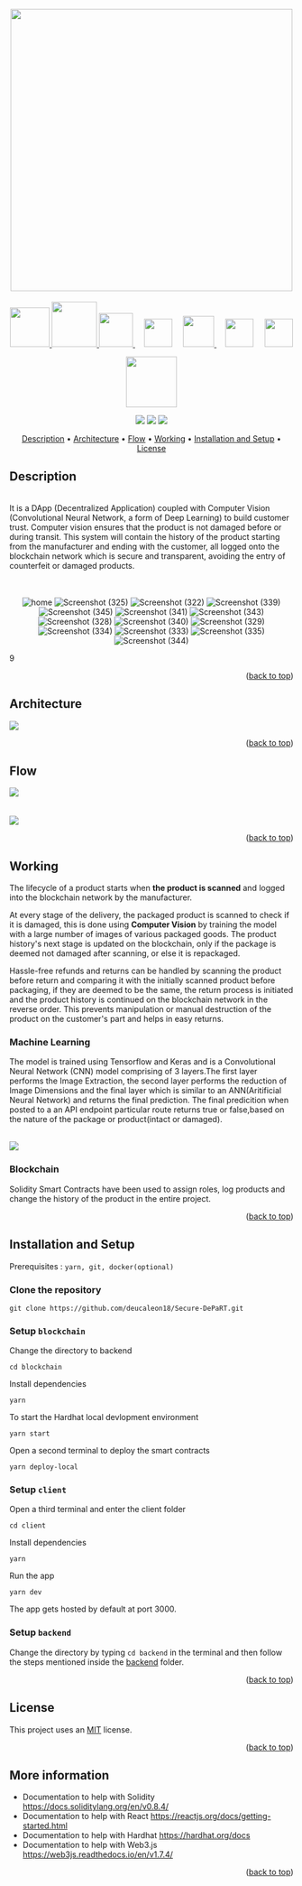 <h1 align="center">
  <br>
  <a><img src="client/public/Images/logo.png" width="500"></a>
  <br>  
</h1>

<p align="center">
  <a href="https://hardhat.org/">
    <img src="client/public/Images/hardhat.svg" width="70">
  </a>
  <a href="https://soliditylang.org/">
    <img src="client/public/Images/Solidity.svg" width="80">       
  </a>
    <a href="https://www.npmjs.com/package/web3">
    <img src="client/public/Images/web3.jpg" width="60">
  </a>
  &nbsp;&nbsp;&nbsp;
  <a href="https://nextjs.org/"><img src="client/public/Images/nextjs-icon.png" width="50"></a>
    &nbsp;&nbsp;&nbsp;
  <a href="https://tailwindcss.com/">
    <img src="client/public/Images/tailwind.png" width="55">       
  </a>
  &nbsp;&nbsp;&nbsp;
  <a href="https://www.tensorflow.org/"><img src="client/public/Images/tensorflow.png" width="50"></a>
  &nbsp;&nbsp;&nbsp;
  <a href="https://keras.io/">
  <img src="client/public/Images/keras.png" width="50">
  </a>
</p>
<p align="center">
  <a href="https://www.djangoproject.com/">
    <img src="client/public/Images/django.png" width="90">
  </a>
</p>

<p align="center">
  <a >
    <img src="https://img.shields.io/badge/dependencies-up%20to%20date-brightgreen.svg">
  </a>
  <a href="https://github.com/rishav4101/eth-supplychain-dapp/issues"><img src="https://img.shields.io/github/issues/deucaleon18/Secure-DePaRT.svg"></a>
  <a href="https://opensource.org/licenses/MIT">
    <img src="https://img.shields.io/badge/license-MIT-green.svg">
  </a>
</p>

<p align="center">
  <a href="#description">Description</a> •
  <a href="#architecture">Architecture</a> •
  <a href="#flow">Flow</a> •
  <a href="#working">Working</a> •
  <a href="#installation-and-setup">Installation and Setup</a> •
  <a href="#license">License</a>
</p>

## Description
 <br/>
It is a DApp (Decentralized Application) coupled with Computer Vision (Convolutional Neural Network, a form of Deep Learning) to build customer trust. Computer vision ensures that the product is not damaged before or during transit. This system will contain the history of the product starting from the manufacturer and ending with the customer, all logged onto the blockchain network which is secure and transparent, avoiding the entry of counterfeit or damaged products.
<br/>
<br/>
<br/>

<center>

![home](https://user-images.githubusercontent.com/77899467/182046167-c6fcc7a8-d66b-4ef4-9eab-f6cb7204aa81.PNG)
![Screenshot (325)](https://user-images.githubusercontent.com/77899467/182046095-7a0108d0-699d-43ef-adf0-9ac739355b48.png)
 ![Screenshot (322)](https://user-images.githubusercontent.com/77899467/182046093-13901fbe-25c8-4a8d-83d9-883ce3d71c70.png)
 ![Screenshot (339)](https://user-images.githubusercontent.com/77899467/182046107-05ab8723-c651-4e86-9acd-a0ed28fe4b09.png)
 ![Screenshot (345)](https://user-images.githubusercontent.com/77899467/182046114-6f4d951f-5aab-4a77-8476-ba50a6994e64.png)
 ![Screenshot (341)](https://user-images.githubusercontent.com/77899467/182046109-bec28d69-2977-4bea-9288-b778960c7ed2.png)
 ![Screenshot (343)](https://user-images.githubusercontent.com/77899467/182046112-67a6f2c6-7806-4e5f-bbe2-c3c3b6c46da0.png)
![Screenshot (328)](https://user-images.githubusercontent.com/77899467/182046097-4a7aced8-9ea7-4908-9395-040a7afedf16.png)
![Screenshot (340)](https://user-images.githubusercontent.com/77899467/182046108-e602b384-ad1f-4e99-8a80-3f00a50871c0.png)
![Screenshot (329)](https://user-images.githubusercontent.com/77899467/182046099-19bc2a1a-65fb-411f-8448-da9c1a73be11.png)
![Screenshot (334)](https://user-images.githubusercontent.com/77899467/182046103-b5af4f0a-c0de-4f89-bc86-11f1c470bb01.png)
![Screenshot (333)](https://user-images.githubusercontent.com/77899467/182046102-6447197c-c419-4bf4-b9c9-2099f4f55336.png)
![Screenshot (335)](https://user-images.githubusercontent.com/77899467/182046104-becbf01c-fcf5-47e0-82df-c7f45940692b.png)
![Screenshot (344)](https://user-images.githubusercontent.com/77899467/182046113-136b6387-1044-44fc-8232-0f1dd144b419.png)

</center>9



<p align="right">(<a href="#top">back to top</a>)</p>

## Architecture
<p align="centre">  
    <img src="client/public/Images/archi.png" >  
</p>

<p align="right">(<a href="#top">back to top</a>)</p>

## Flow
<p align="centre">  
    <img src="client/public/Images/flow1.png"> 
  <br/> 
   <br/> 
    <br/> 
     <img src="client/public/Images/flow2.png">  
</p>

<p align="right">(<a href="#top">back to top</a>)</p>

## Working

<p>
  The lifecycle of a product starts when <strong>the product is scanned</strong> and logged into the blockchain network by the manufacturer.
</p>
<p>
 At every stage of the delivery, the packaged product is scanned to check if it is damaged, this is done using <strong>Computer Vision</strong> by training the model with a large number of images of various packaged goods. The product history's next stage is updated on the blockchain, only if the package is deemed not damaged after scanning, or else it is repackaged.
</p>
<p>
 Hassle-free refunds and returns can be handled by scanning the product before return and comparing it with the initially scanned product before packaging, if they are deemed to be the same, the return process is initiated and the product history is continued on the blockchain network in the reverse order. This prevents manipulation or manual destruction of the product on the customer's part and helps in easy returns. 
</p>

### Machine Learning

The model is trained using Tensorflow and Keras and is a Convolutional Neural Network (CNN) model comprising of 3 layers.The first layer performs the Image Extraction, the second layer performs the reduction of Image Dimensions and the final layer which is similar to an ANN(Aritificial Neural Network) and returns the final prediction. The final predicition when posted to a an API endpoint particular route returns true or false,based on the nature of the package or product(intact or damaged).
<br/>
<br/>


 <img src="client/public/Images/ml.png"/>


### Blockchain

Solidity Smart Contracts have been used to assign roles, log products and change the history of the product in the entire project.

<p align="right">(<a href="#top">back to top</a>)</p>

## Installation and Setup
Prerequisites : `yarn, git, docker(optional)`

### Clone the repository 
```
git clone https://github.com/deucaleon18/Secure-DePaRT.git
```
### Setup `blockchain`
Change the directory to backend
```
cd blockchain
```
Install dependencies
```
yarn
```
To start the Hardhat local devlopment environment 
```
yarn start
```
Open a second terminal to deploy the smart contracts
```
yarn deploy-local
```

### Setup `client`
Open a third terminal and enter the client folder
```
cd client
```
Install dependencies
```
yarn
```
Run the app
```
yarn dev
```
The app gets hosted by default at port 3000.


### Setup `backend`
Change the directory by typing `cd backend` in the terminal and then follow the steps mentioned inside the [backend](backend) folder.

<p align="right">(<a href="#top">back to top</a>)</p>

## License
This project uses an [MIT](https://opensource.org/licenses/MIT) license.
<p align="right">(<a href="#top">back to top</a>)</p>

## More information
- Documentation to help with Solidity
https://docs.soliditylang.org/en/v0.8.4/
- Documentation to help with React
https://reactjs.org/docs/getting-started.html
- Documentation to help with Hardhat
https://hardhat.org/docs
- Documentation to help with Web3.js
https://web3js.readthedocs.io/en/v1.7.4/
<p align="right">(<a href="#top">back to top</a>)</p>
